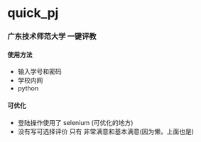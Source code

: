 # quick_pj

### 广东技术师范大学  一键评教

#### 使用方法

- 输入学号和密码
- 学校内网
- python

#### 可优化

- 登陆操作使用了 selenium (可优化的地方)
- 没有写可选择评价 只有 非常满意和基本满意(因为懒，上面也是)

